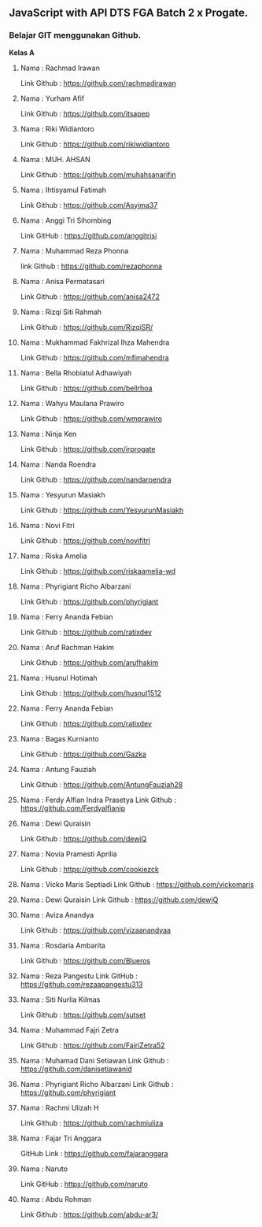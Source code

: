 ## JavaScript with API DTS FGA Batch 2 x Progate.

<h3>Belajar GIT menggunakan Github.</h3>

**Kelas A**

1. Nama : Rachmad Irawan

   Link Github : https://github.com/rachmadirawan

2. Nama : Yurham Afif

   Link Github : https://github.com/itsapep

3. Nama : Riki Widiantoro

   Link Github : https://github.com/rikiwidiantoro

4. Nama : MUH. AHSAN

   Link Github : https://github.com/muhahsanarifin

5. Nama : Ihtisyamul Fatimah

   Link Github : https://github.com/Asyima37

6. Nama : Anggi Tri Sihombing

   Link GitHub : https://github.com/anggitrisi

7. Nama : Muhammad Reza Phonna

   link Github : https://github.com/rezaphonna

8. Nama : Anisa Permatasari

   Link Github : https://github.com/anisa2472

9. Nama : Rizqi Siti Rahmah

   Link Github : https://github.com/RizqiSR/

10. Nama : Mukhammad Fakhrizal Ihza Mahendra

    Link Github : https://github.com/mfimahendra

11. Nama : Bella Rhobiatul Adhawiyah

    Link Github : https://github.com/bellrhoa

12. Nama : Wahyu Maulana Prawiro

    Link Github : https://github.com/wmprawiro

13. Nama : Ninja Ken

    Link Github : https://github.com/irprogate

14. Nama : Nanda Roendra

    Link Github : https://github.com/nandaroendra

15. Nama : Yesyurun Masiakh

    Link Github : https://github.com/YesyurunMasiakh

16. Nama : Novi Fitri

    Link Github : https://github.com/novifitri

17. Nama : Riska Amelia

    Link Github : https://github.com/riskaamelia-wd

18. Nama : Phyrigiant Richo Albarzani

    Link Github : https://github.com/phyrigiant

19. Nama : Ferry Ananda Febian

    Link Github : https://github.com/ratixdev

20. Nama : Aruf Rachman Hakim

    Link Github : https://github.com/arufhakim

21. Nama : Husnul Hotimah

    Link Github : https://github.com/husnul1512

22. Nama : Ferry Ananda Febian

    Link Github : https://github.com/ratixdev

23. Nama : Bagas Kurnianto

    Link Github : https://github.com/Gazka

24. Nama : Antung Fauziah

    Link Github : https://github.com/AntungFauziah28

25. Nama : Ferdy Alfian Indra Prasetya
    Link Github : https://github.com/Ferdyalfianip

26. Nama : Dewi Quraisin

    Link Github : https://github.com/dewiQ

27. Nama : Novia Pramesti Aprilia

    Link Github : https://github.com/cookiezck

28. Nama : Vicko Maris Septiadi
    Link Github : https://github.com/vickomaris

29. Nama : Dewi Quraisin
    Link Github : https://github.com/dewiQ

30. Nama : Aviza Anandya

    Link Github : https://github.com/vizaanandyaa

31. Nama : Rosdaria Ambarita

    Link Github : https://github.com/Blueros

32. Nama : Reza Pangestu
    Link GitHub : https://github.com/rezaapangestu313
33. Nama : Siti Nurlia Kilmas

    Link Github : https://github.com/sutset

34. Nama : Muhammad Fajri Zetra

    Link Github : https://github.com/FajriZetra52

35. Nama : Muhamad Dani Setiawan
    Link Github : https://github.com/danisetiawanid
36. Nama : Phyrigiant Richo Albarzani
    Link Github : https://github.com/phyrigiant

37. Nama : Rachmi Ulizah H

    Link Github : https://github.com/rachmiuliza

38. Nama : Fajar Tri Anggara

    GitHub Link : https://github.com/fajaranggara


39. Nama : Naruto

    Link GitHub : https://github.com/naruto    

40. Nama : Abdu Rohman

    Link Github : https://github.com/abdu-ar3/

